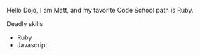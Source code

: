 Hello Dojo, I am Matt, and my favorite Code School path is Ruby.

Deadly skills
* Ruby
* Javascript
